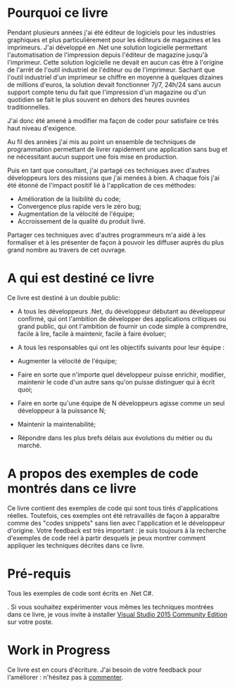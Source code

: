# Pourquoi ce livre

Pendant plusieurs années j'ai été éditeur de logiciels pour les industries graphiques et plus particulièrement pour les éditeurs de magazines et les imprimeurs. J'ai développé en .Net une solution logicielle permettant l'automatisation de l'impression depuis l'éditeur de magazine jusqu'à l'imprimeur. Cette solution logicielle ne devait en aucun cas être à l'origine de l'arrêt de l'outil industriel de l'éditeur ou de l'imprimeur. Sachant que l'outil industriel d'un imprimeur se chiffre en moyenne à quelques dizaines de millions d'euros, la solution devait fonctionner 7j/7, 24h/24 sans aucun support compte tenu du fait que l'impression d'un magazine ou d'un quotidien se fait le plus souvent en dehors des heures ouvrées traditionnelles.

J'ai donc été amené à modifier ma façon de coder pour satisfaire ce très haut niveau d'exigence. 

Au fil des années j'ai mis au point un ensemble de techniques de programmation permettant de livrer rapidement une application sans bug et ne nécessitant aucun support une fois mise en production.

Puis en tant que consultant, j'ai partagé ces techniques avec d'autres développeurs lors des missions que j'ai menées à bien.
A chaque fois j'ai été étonné de l'impact positif lié à l'application de ces méthodes:
* Amélioration de la lisibilité du code;
* Convergence plus rapide vers le zéro bug;
* Augmentation de la vélocité de l'équipe;
* Accroissement de la qualité du produit livré.

Partager ces techniques avec d'autres programmeurs m'a aidé à les formaliser et à les présenter de façon à pouvoir les diffuser auprès du plus grand nombre au travers de cet ouvrage.


# A qui est destiné ce livre

Ce livre est destiné à un double public:

* A tous les développeurs .Net, du développeur débutant au développeur confirmé, qui ont l'ambition de développer des applications critiques ou grand public, qui ont l'ambition de fournir un code simple à comprendre, facile à lire, facile à maintenir, facile à faire évoluer;

* A tous les responsables qui ont les objectifs suivants pour leur équipe :
 * Augmenter la vélocité de l'équipe; 
 * Faire en sorte que n'importe quel développeur puisse enrichir, modifier, maintenir le code d'un autre sans qu'on puisse distinguer qui à écrit quoi; 
 * Faire en sorte qu'une équipe de N développeurs agisse comme un seul développeur à la puissance N;
 * Maintenir la maintenabilité;
 * Répondre dans les plus brefs délais aux évolutions du métier ou du marché.


# A propos des exemples de code montrés dans ce livre

Ce livre contient des exemples de code qui sont tous tirés d'applications réelles. 
Toutefois, ces exemples ont été retravaillés de façon à apparaître comme des "codes snippets" sans lien avec l'application et le développeur d'origine.
Votre feedback est très important : je suis toujours à la recherche d'exemples de code réel à partir desquels je peux montrer comment appliquer les techniques décrites dans ce livre. 


# Pré-requis

Tous les exemples de code sont écrits en .Net C\#.

. Si vous souhaitez expérimenter vous mêmes les techniques montrées dans ce livre, je vous invite à installer [Visual Studio 2015 Community Edition](https://www.visualstudio.com) sur votre poste.


# Work in Progress

Ce livre est en cours d'écriture. J'ai besoin de votre feedback pour l'améliorer : n'hésitez pas à [commenter](https://www.gitbook.com/book/aaaprogramming/aaa-programming-pour-les-developpeurs-net/discussions). 



